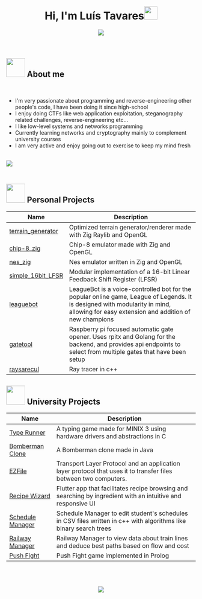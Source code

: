 <h1 align="center"><b>Hi, I'm Luís Tavares</b><img src="https://media.giphy.com/media/hvRJCLFzcasrR4ia7z/giphy.gif" width="35"></h1>
<p align="center">
  <a href="https://github.com/DenverCoder1/readme-typing-svg"><img src="https://readme-typing-svg.herokuapp.com?font=Time+New+Roman&color=cyan&size=25&center=true&vCenter=true&width=600&height=100&lines=Informatics+Computer+Engineering+Stdt.;CTF+Enjoyer;Active+Learner/Researcher"></a>
</p>

<br>
	
## <picture><img src = "https://i.imgur.com/L16RdNI.gif" width = 50px></picture> **About me**

<br>

- I'm very passionate about programming and reverse-engineering other people's code, I have been doing it since high-school
- I enjoy doing CTFs like web application exploitation, steganography related challenges, reverse-engineering etc...
- I like low-level systems and networks programming
- Currently learning networks and cryptography mainly to complement university courses
- I am very active and enjoy going out to exercise to keep my mind fresh
<br><br>

<img src="https://user-images.githubusercontent.com/73097560/115834477-dbab4500-a447-11eb-908a-139a6edaec5c.gif"><br><br>

## <picture><img src = "https://i.imgur.com/JVVRWz0.gif" width = 50px></picture> **Personal Projects**

<p align = "center">

| Name      | Description                                                                                                                                                   |
|-----------|---------------------------------------------------------------------------------------------------------------------------------------------------------------|
| [terrain_generator](https://github.com/lulvz/terrain_generator) | Optimized terrain generator/renderer made with Zig Raylib and OpenGL |
| [chip-8_zig](https://github.com/lulvz/chip-8_zig) | Chip-8 emulator made with Zig and OpenGL |
| [nes_zig](https://github.com/lulvz/nes_zig) | Nes emulator written in Zig and OpenGL |
| [simple_16bit_LFSR](https://github.com/lulvz/simple_16bit_LFSR) | Modular implementation of a 16-bit Linear Feedback Shift Register (LFSR) |
| [leaguebot](https://github.com/lulvz/leaguebot) | LeagueBot is a voice-controlled bot for the popular online game, League of Legends. It is designed with modularity in mind, allowing for easy extension and addition of new champions |
| [gatetool](https://github.com/lulvz/gatetool) | Raspberry pi focused automatic gate opener. Uses rpitx and Golang for the backend, and provides api endpoints to select from multiple gates that have been setup |
| [raysarecul](https://github.com/lulvz/raysarecul) | Ray tracer in c++ |

</p>

## <picture><img src = "https://i.imgur.com/L16RdNI.gif" width = 50px></picture> **University Projects**

| Name      | Description                                                                                                                                                   |
|-----------|---------------------------------------------------------------------------------------------------------------------------------------------------------------|
| [Type Runner](https://github.com/lulvz/LCOM/tree/main/proj) | A typing game made for MINIX 3 using hardware drivers and abstractions in C |
| [Bomberman Clone](https://github.com/lulvz/LDTS) | A Bomberman clone made in Java |
| [EZFile](https://github.com/lulvz/rcom_projeto) | Transport Layer Protocol and an application layer protocol that uses it to transfer files between two computers. |
| [Recipe Wizard](https://github.com/lulvz/ES) | Flutter app that facilitates recipe browsing and searching by ingredient with an intuitive and responsive UI |
| [Schedule Manager](https://github.com/lulvz/AED1) | Schedule Manager to edit student's schedules in CSV files written in c++ with algorithms like binary search trees |
| [Railway Manager](https://github.com/lulvz/DA) | Railway Manager to view data about train lines and deduce best paths based on flow and cost |
| [Push Fight](https://github.com/lulvz/PFL) | Push Fight game implemented in Prolog |

<br>

<!--
## <img src="https://media2.giphy.com/media/QssGEmpkyEOhBCb7e1/giphy.gif?cid=ecf05e47a0n3gi1bfqntqmob8g9aid1oyj2wr3ds3mg700bl&rid=giphy.gif" width ="25"><b> Skills</b>
<br>

<p align="center">

- **Languages**:
    
  ![C](https://img.shields.io/badge/C%20-%232370ED.svg?style=for-the-badge&logo=c&logoColor=white)
  ![C++](https://img.shields.io/badge/C++%20-%2300599C.svg?style=for-the-badge&logo=c%2B%2B&logoColor=white)
  ![Zig](https://img.shields.io/badge/Zig-%23F7A41D.svg?style=for-the-badge&logo=zig&logoColor=white)
  ![Python](https://img.shields.io/badge/Python%20-%2314354C.svg?style=for-the-badge&logo=python&logoColor=white)
  ![PHP](https://img.shields.io/badge/php-%23777BB4.svg?style=for-the-badge&logo=php&logoColor=white)
  ![Java](https://img.shields.io/badge/java-%23ED8B00.svg?style=for-the-badge&logo=openjdk&logoColor=white)

<br>   
    
- **Front-End Development**:

  ![HTML5](https://img.shields.io/badge/HTML5%20-%23E34F26.svg?style=for-the-badge&logo=html5&logoColor=white)
  ![CSS3](https://img.shields.io/badge/CSS%20-%231572B6.svg?style=for-the-badge&logo=css3&logoColor=white)
  ![JavaScript](https://img.shields.io/badge/JavaScript%20-%23F7DF1E.svg?style=for-the-badge&logo=javascript&logoColor=black)
  ![Bootstrap](https://img.shields.io/badge/bootstrap-%238511FA.svg?style=for-the-badge&logo=bootstrap&logoColor=white)

<br>

- **Cloud Hosting**:

  ![Firebase](https://img.shields.io/badge/firebase-%23039BE5.svg?style=for-the-badge&logo=firebase)
  ![DigitalOcean](https://img.shields.io/badge/DigitalOcean-%230167ff.svg?style=for-the-badge&logo=digitalOcean&logoColor=white)
    
<br>

- **Software and Tools**:

    ![Git](https://img.shields.io/badge/git-%23F05033.svg?style=for-the-badge&logo=git&logoColor=white)
    ![GitHub](https://img.shields.io/badge/github-%23121011.svg?style=for-the-badge&logo=github&logoColor=white)
    ![Visual Studio Code](https://img.shields.io/badge/Visual%20Studio%20Code-0078d7.svg?style=for-the-badge&logo=visual-studio-code&logoColor=white)
    ![Linux](https://img.shields.io/badge/Linux-FCC624?style=for-the-badge&logo=linux&logoColor=black) 

<br>

- **Databases**:

  ![SQLite](https://img.shields.io/badge/sqlite-%2307405e.svg?style=for-the-badge&logo=sqlite&logoColor=white)
  ![Postgres](https://img.shields.io/badge/postgres-%23316192.svg?style=for-the-badge&logo=postgresql&logoColor=white)

</p>

<br>
<br>

-----

<br>



## <img src="https://media.giphy.com/media/iY8CRBdQXODJSCERIr/giphy.gif" width="35"><b> Github Stats </b>
<br>

<div align="center">

<a href="https://github.com/lulvz/">
  <img src="https://github-readme-stats.vercel.app/api?username=lulvz&include_all_commits=true&count_private=true&show_icons=true&line_height=20&title_color=7A7ADB&icon_color=2234AE&text_color=D3D3D3&bg_color=0,000000,130F40" width="450"/>
  <img src="https://github-readme-stats.vercel.app/api/top-langs?username=lulvz&show_icons=true&locale=en&layout=compact&line_height=20&title_color=7A7ADB&icon_color=2234AE&text_color=D3D3D3&bg_color=0,000000,130F40" width="375"  alt="0xabdulkhalid"/>
-->
</a>
</div>

<div align='center'>
<br>
<br>
<a href="mailto:luis.ml.tavares03@gmail.com" target="_blank">
<img src="https://img.shields.io/badge/Gmail-D14836?style=for-the-badge&logo=gmail&logoColor=white" t=mail style="margin-bottom: 5px;" />
</a>
</div>
<br>

<!--
**lulvz/lulvz** is a ✨ _special_ ✨ repository because its `README.md` (this file) appears on your GitHub profile.

Here are some ideas to get you started:

- 🔭 I’m currently working on ...
- 🌱 I’m currently learning ...
- 👯 I’m looking to collaborate on ...
- 🤔 I’m looking for help with ...
- 💬 Ask me about ...
- 📫 How to reach me: ...
- 😄 Pronouns: ...
- ⚡ Fun fact: ...
-->

